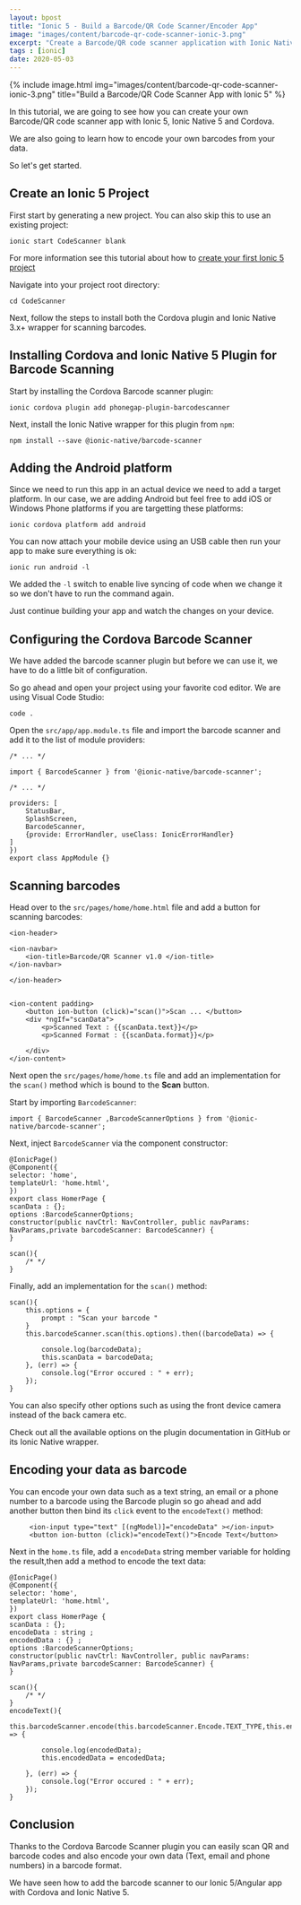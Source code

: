 ```yaml
---
layout: bpost
title: "Ionic 5 - Build a Barcode/QR Code Scanner/Encoder App"
image: "images/content/barcode-qr-code-scanner-ionic-3.png"
excerpt: "Create a Barcode/QR code scanner application with Ionic Native and Ionic 5" 
tags : [ionic]
date: 2020-05-03
---
```


{% include image.html 
    img="images/content/barcode-qr-code-scanner-ionic-3.png" 
    title="Build a Barcode/QR Code Scanner App with Ionic 5" 
%}

In this tutorial, we are going to see how you can create your own Barcode/QR code scanner app with Ionic 5, Ionic Native 5 and Cordova. 

We are also going to learn how to encode your own barcodes from your data.

So let's get started.

## Create an Ionic 5 Project 

First start by generating a new project. You can also skip this to use an existing project:

    ionic start CodeScanner blank 

For more information see this tutorial about how to <a href="/ionic-3-create-first-project">create your first Ionic 5 project</a>     

Navigate into your project root directory: 

    cd CodeScanner 

Next, follow the steps to install both the Cordova plugin and Ionic Native 3.x+ wrapper for scanning barcodes. 

## Installing Cordova and Ionic Native 5 Plugin for Barcode Scanning 

Start by installing the Cordova Barcode scanner plugin: 

    ionic cordova plugin add phonegap-plugin-barcodescanner

Next, install the Ionic Native wrapper for this plugin from `npm`: 

    npm install --save @ionic-native/barcode-scanner 

## Adding the Android platform     

Since we need to run this app in an actual device we need to add a target platform. In our case, we are adding 
Android but feel free to add iOS or Windows Phone platforms if you are targetting these platforms:

    ionic cordova platform add android 

You can now attach your mobile device using an USB cable then run your app to make sure everything is ok: 

    ionic run android -l 

We added the `-l` switch to enable live syncing of code when we change it so we don't have to run the command again.

Just continue building your app and watch the changes on your device.

## Configuring the Cordova Barcode Scanner 

We have added the barcode scanner plugin but before we can use it, we have to do a little bit of configuration.

So go ahead and open your project using your favorite cod editor. We are using Visual Code Studio: 

    code .

Open the `src/app/app.module.ts` file and import the barcode scanner and add it to the list of module providers: 

    /* ... */
    
    import { BarcodeScanner } from '@ionic-native/barcode-scanner';
    
    /* ... */

    providers: [
        StatusBar,
        SplashScreen,
        BarcodeScanner,
        {provide: ErrorHandler, useClass: IonicErrorHandler}
    ]
    })
    export class AppModule {}


## Scanning barcodes 

Head over to the `src/pages/home/home.html` file and add a button for scanning barcodes: 

    <ion-header>

    <ion-navbar>
        <ion-title>Barcode/QR Scanner v1.0 </ion-title>
    </ion-navbar>

    </ion-header>


    <ion-content padding>
        <button ion-button (click)="scan()">Scan ... </button>
        <div *ngIf="scanData">
            <p>Scanned Text : {{scanData.text}}</p>
            <p>Scanned Format : {{scanData.format}}</p>
            
        </div>
    </ion-content>

Next open the `src/pages/home/home.ts` file and add an implementation for the `scan()` method which is bound to the **Scan** button. 

Start by importing `BarcodeScanner`: 

    import { BarcodeScanner ,BarcodeScannerOptions } from '@ionic-native/barcode-scanner';

Next, inject `BarcodeScanner` via the component constructor: 

    @IonicPage()
    @Component({
    selector: 'home',
    templateUrl: 'home.html',
    })
    export class HomerPage {
    scanData : {};
    options :BarcodeScannerOptions;
    constructor(public navCtrl: NavController, public navParams: NavParams,private barcodeScanner: BarcodeScanner) {
    }    

    scan(){
        /* */
    }

Finally, add an implementation for the `scan()` method: 

    scan(){
        this.options = {
            prompt : "Scan your barcode "
        }
        this.barcodeScanner.scan(this.options).then((barcodeData) => {
        
            console.log(barcodeData);
            this.scanData = barcodeData;
        }, (err) => {
            console.log("Error occured : " + err);
        });         
    }    



You can also specify other options such as using the front device camera instead of the back camera etc. 

Check out all the available options on the plugin documentation in GitHub or its Ionic Native wrapper.

## Encoding your data as barcode 

You can encode your own data such as a text string, an email or a phone number to a barcode using the Barcode plugin so go ahead and add another button then bind its `click` event to the `encodeText()` method:

         <ion-input type="text" [(ngModel)]="encodeData" ></ion-input>   
         <button ion-button (click)="encodeText()">Encode Text</button>

Next in the `home.ts` file, add a `encodeData` string member variable for holding the result,then add a method to encode the text data: 

    @IonicPage()
    @Component({
    selector: 'home',
    templateUrl: 'home.html',
    })
    export class HomerPage {
    scanData : {};
    encodeData : string ;
    encodedData : {} ;
    options :BarcodeScannerOptions;
    constructor(public navCtrl: NavController, public navParams: NavParams,private barcodeScanner: BarcodeScanner) {
    }    

    scan(){
        /* */
    }    
    encodeText(){
        this.barcodeScanner.encode(this.barcodeScanner.Encode.TEXT_TYPE,this.encodeData).then((encodedData) => {
        
            console.log(encodedData);
            this.encodedData = encodedData;

        }, (err) => {
            console.log("Error occured : " + err);
        });                 
    }


## Conclusion

Thanks to the Cordova Barcode Scanner plugin you can easily scan QR and barcode codes and also encode your own data (Text, email and phone numbers) in a barcode format.

We have seen how to add the barcode scanner to our Ionic 5/Angular app with Cordova and Ionic Native 5.
